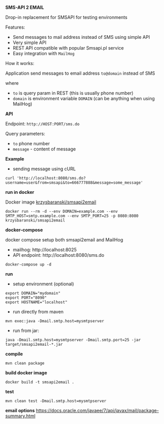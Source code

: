 **SMS-API 2 EMAIL**

Drop-in replacement for SMSAPI for testing environments

Features:

- Send messages to mail address instead of SMS using simple API 
- Very simple API
- REST API compatible with popular Smsapi.pl service
- Easy integration with `MailHog`

How it works:

Application send messages to email address `to@domain` instead of SMS

where

- `to` is query param in REST (this is usually phone number)
- `domain` is environment variable `DOMAIN` (can be anything when using MailHog)

**API**

Endpoint: `http://HOST:PORT/sms.do`

Query parameters:

- `to` phone number 
- `message` - content of message 

**Example**

- sending message using cURL
```
curl 'http://localhost:8080/sms.do?username=user&from=smsapi&to=666777888&message=some_message'
```

**run in docker**

Docker image [krzysbaranski/smsapi2email](https://store.docker.com/community/images/krzysbaranski/smsapi2email "Docker Store")

```
docker run --rm -d --env DOMAIN=example.com --env SMTP_HOST=smtp.example.com --env SMTP_PORT=25 -p 8080:8080 krzysbaranski/smsapi2email
```

**docker-compose**

docker compose setup both smsapi2email and MailHog

- mailhog: http://localhost:8025
- API endpoint: http://localhost:8080/sms.do

```
docker-compose up -d
```

**run**

- setup environment (optional)

```
export DOMAIN="mydomain"
export PORT="8090"
export HOSTNAME="localhost"
```

- run directly from maven

`mvn exec:java -Dmail.smtp.host=mysmtpserver`

- run from jar:

`java -Dmail.smtp.host=mysmtpserver -Dmail.smtp.port=25 -jar target/smsapi2email-*.jar `


**compile**

`mvn clean package`

**build docker image**

`docker build -t smsapi2email .`

**test**

`mvn clean test -Dmail.smtp.host=mysmtpserver`

**email options**
<https://docs.oracle.com/javaee/7/api/javax/mail/package-summary.html>

